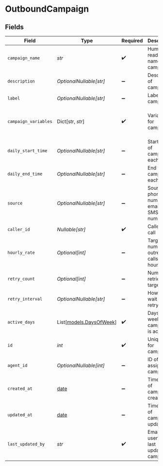 # OutboundCampaign


## Fields

| Field                                                                | Type                                                                 | Required                                                             | Description                                                          | Example                                                              |
| -------------------------------------------------------------------- | -------------------------------------------------------------------- | -------------------------------------------------------------------- | -------------------------------------------------------------------- | -------------------------------------------------------------------- |
| `campaign_name`                                                      | *str*                                                                | :heavy_check_mark:                                                   | Human readable name of campaign                                      | Outbound Campaign 1                                                  |
| `description`                                                        | *OptionalNullable[str]*                                              | :heavy_minus_sign:                                                   | Description of campaign                                              | This is a test campaign                                              |
| `label`                                                              | *OptionalNullable[str]*                                              | :heavy_minus_sign:                                                   | Label for campaign                                                   | test                                                                 |
| `campaign_variables`                                                 | Dict[str, *str*]                                                     | :heavy_check_mark:                                                   | Variables for campaign                                               | {<br/>"key": "value",<br/>"key2": "value2"<br/>}                     |
| `daily_start_time`                                                   | *OptionalNullable[str]*                                              | :heavy_minus_sign:                                                   | Start time of campaign each day                                      | 09:00:00                                                             |
| `daily_end_time`                                                     | *OptionalNullable[str]*                                              | :heavy_minus_sign:                                                   | End time of campaign each day                                        | 17:00:00                                                             |
| `source`                                                             | *OptionalNullable[str]*                                              | :heavy_minus_sign:                                                   | Source phone number, email, or SMS number                            | +19032900844                                                         |
| `caller_id`                                                          | *Nullable[str]*                                                      | :heavy_check_mark:                                                   | Caller ID for call                                                   | 19995551234                                                          |
| `hourly_rate`                                                        | *Optional[int]*                                                      | :heavy_minus_sign:                                                   | Target number of outreach calls per hour                             | 25                                                                   |
| `retry_count`                                                        | *Optional[int]*                                                      | :heavy_minus_sign:                                                   | Number of retries per target                                         | 1                                                                    |
| `retry_interval`                                                     | *OptionalNullable[str]*                                              | :heavy_minus_sign:                                                   | How long to wait before retrying                                     | 30m                                                                  |
| `active_days`                                                        | List[[models.DaysOfWeek](../models/daysofweek.md)]                   | :heavy_check_mark:                                                   | Days of the week when campaign is active                             | ["mon", "tue", "wed", "thu", "fri"]                                  |
| `id`                                                                 | *int*                                                                | :heavy_check_mark:                                                   | Unique ID for campaign                                               | 1                                                                    |
| `agent_id`                                                           | *OptionalNullable[int]*                                              | :heavy_minus_sign:                                                   | ID of agent assigned to campaign                                     | agent_id                                                             |
| `created_at`                                                         | [date](https://docs.python.org/3/library/datetime.html#date-objects) | :heavy_minus_sign:                                                   | Timestamp of campaign creation                                       | 2025-05-03T00:00:00Z                                                 |
| `updated_at`                                                         | [date](https://docs.python.org/3/library/datetime.html#date-objects) | :heavy_minus_sign:                                                   | Timestamp of campaign update                                         | 2025-05-03T00:00:00Z                                                 |
| `last_updated_by`                                                    | *str*                                                                | :heavy_check_mark:                                                   | Email of user who last updated campaign                              | user@email.com                                                       |